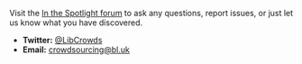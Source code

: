 Visit the [In the Spotlight forum](https://community.libcrowds.com/t/in-the-spotlight)
to ask any questions, report issues, or just let us know what you have
discovered.

- **Twitter:** [@LibCrowds](https://twitter.com/libcrowds)
- **Email:** [crowdsourcing@bl.uk](mailto:crowdsourcing@bl.uk)
